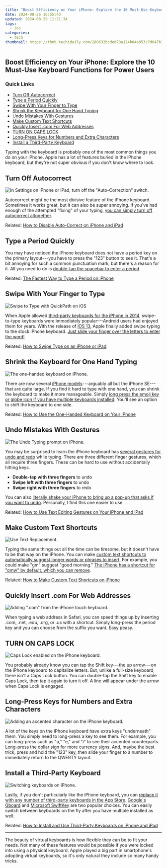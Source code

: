 ```yaml
---
title: "Boost Efficiency on Your iPhone: Explore the 10 Must-Use Keyboard Functions for Power Users"
date: 2024-08-26 16:55:43
updated: 2024-08-29 11:21:34
tags:
  - ios
categories:
  - tech
thumbnail: https://thmb.techidaily.com/280632bcded78a124b04e053c7d047b36940366fb100b93a3444f92f9f5d3614.jpg
---
```


## Boost Efficiency on Your iPhone: Explore the 10 Must-Use Keyboard Functions for Power Users

### Quick Links

* [Turn Off Autocorrect](https://video-screen-grab.techidaily.com/updated-leading-speech-gatherers-in-educational-environments-for-2024/)
* [Type a Period Quickly](https://hardware-reviews.techidaily.com/exploring-toms-hardware-comprehensive-reviews-and-insights/)
* [Swipe With Your Finger to Type](https://tech-revival.techidaily.com/quick-guide-how-to-turn-off-driver-signature-protection-in-windows-10/)
* [Shrink the Keyboard for One Hand Typing](https://tech-recovery.techidaily.com/easy-fixes-to-correct-the-dnssddll-missing-error-in-windows-systems/)
* [Undo Mistakes With Gestures](https://hardware-tips.techidaily.com/latest-graphics-framework-refresh-enhanced-laptops-featuring-intel-core-ultra-and-amd-ryzen-series/)
* [Make Custom Text Shortcuts](https://android-unlock.techidaily.com/how-to-reset-your-samsung-galaxy-z-flip-5-lock-screen-password-by-drfone-android/)
* [Quickly Insert .com For Web Addresses](https://instagram-video-files.techidaily.com/updated-in-2024-identifying-instagram-disconnects/)
* [TURN ON CAPS LOCK](https://screen-capture.techidaily.com/updated-the-art-of-minimizing-lag-with-additional-ram-for-minecraft-for-2024/)
* [Long-Press Keys for Numbers and Extra Characters](https://games-able.techidaily.com/can-you-use-a-ps5-controller-on-a-ps4/)
* [Install a Third-Party Keyboard](https://remote-screen-capture.techidaily.com/new-pcs-finest-ps3-simulators-for-gaming-enthusiasts-for-2024/)

 Typing with the keyboard is probably one of the most common things you do on your iPhone. Apple has a lot of features buried in the iPhone keyboard, but they're not super obvious if you don't know where to look.

##  Turn Off Autocorrect

![In Settings on iPhone or iPad, turn off the &quot;Auto-Correction&quot; switch.](https://static1.howtogeekimages.com/wordpress/wp-content/uploads/2020/10/flip_auto-correction_switch.jpg?trim=1,1&amp;bg-color=000&amp;pad=1,1) 

 Autocorrect might be the most divisive feature of the iPhone keyboard. Sometimes it works great, but it can also be super annoying. If you've had enough of the attempted "fixing" of your typing, [you can simply turn off autocorrect altogether](https://tech-revival.techidaily.com/1721795072949-mastering-ai-prompts-these-top-5-online-classes-will-show-you-how/).

Related: [How to Disable Auto-Correct on iPhone and iPad](https://tech-revival.techidaily.com/1721795072949-mastering-ai-prompts-these-top-5-online-classes-will-show-you-how/) 

##  Type a Period Quickly

 You may have noticed the iPhone keyboard does not have a period key on the primary layout---you have to press the "123" button to see it. That's a bit annoying for such a common punctuation mark, but there's a reason for it. All you need to do is [double-tap the spacebar to enter a period](https://instagram-clips.techidaily.com/new-expert-guide-to-overcoming-instagrams-video-obstacles/).

Related: [The Fastest Way to Type a Period on iPhone](https://instagram-clips.techidaily.com/new-expert-guide-to-overcoming-instagrams-video-obstacles/) 

##  Swipe With Your Finger to Type

![Swipe to Type with QuickPath on iOS](https://static1.howtogeekimages.com/wordpress/wp-content/uploads/2020/01/swipe_to_type.gif) 

 When Apple allowed [third-party keyboards for the iPhone in 2014](https://android-transfer.techidaily.com/how-to-transfer-text-messages-from-tecno-pop-7-pro-to-new-phone-drfone-by-drfone-transfer-from-android-transfer-from-android/), swipe-to-type keyboards were immediately popular---Android users had enjoyed them for years. With the release of [iOS 13](https://facebook-video-recording.techidaily.com/updated-in-2024-a-comprehensive-guide-to-climbing-the-facebook-rankings-ladder/), Apple finally added swipe typing to the stock iPhone keyboard. [Just slide your finger over the letters to enter the word!](https://android-location-track.techidaily.com/solutions-to-spy-on-poco-x6-with-and-without-jailbreak-drfone-by-drfone-virtual-android/) 

Related: [How to Swipe Type on an iPhone or iPad](https://android-location-track.techidaily.com/solutions-to-spy-on-poco-x6-with-and-without-jailbreak-drfone-by-drfone-virtual-android/) 

##  Shrink the Keyboard for One Hand Typing

![The one-handed keyboard on iPhone.](https://static1.howtogeekimages.com/wordpress/wp-content/uploads/2017/09/img_59ca947d06fc8.png?width=1198&amp;trim=1,1&amp;bg-color=000&amp;pad=1,1) 

 There are now several [iPhone models](https://vimeo-videos.techidaily.com/in-2024-quick-vimeo-transformation-tips-easy-to-create-gifs/)\---arguably all but the iPhone SE---that are quite large. If you find it hard to type with one hand, you can shrink the keyboard to make it more manageable. Simply [long press the emoji key or globe icon if you have multiple keyboards installed](https://sim-unlock.techidaily.com/what-does-enter-puk-code-mean-and-why-did-the-sim-get-puk-blocked-on-realme-11-pro-device-by-drfone-android/). You'll see an option to shift the keyboard to one side.

Related: [How to Use the One-Handed Keyboard on Your iPhone](https://sim-unlock.techidaily.com/what-does-enter-puk-code-mean-and-why-did-the-sim-get-puk-blocked-on-realme-11-pro-device-by-drfone-android/) 

##  Undo Mistakes With Gestures

![The Undo Typing prompt on iPhone.](https://static1.howtogeekimages.com/wordpress/wp-content/uploads/2015/02/img_54e0272163b72.png?trim=1,1&amp;bg-color=000&amp;pad=1,1) 

 You may be surprised to learn the iPhone keyboard has [several gestures for undo and redo](https://instagram-video-files.techidaily.com/new-mastering-instagram-media-the-finest-downloading-options-for-2024/) while typing. There are three different finger gestures, which all require three fingers. These can be hard to use without accidentally hitting keys.

* **Double-tap with three fingers** to undo
* **Swipe left with three fingers** to undo
* **Swipe right with three fingers** to redo

 You can also [literally shake your iPhone to bring up a pop-up that asks if you want to undo](https://phone-solutions.techidaily.com/complete-guide-for-recovering-video-files-on-huawei-by-fonelab-android-recover-video/). Personally, I find this one easier to use.

Related: [How to Use Text Editing Gestures on Your iPhone and iPad](https://instagram-video-files.techidaily.com/new-mastering-instagram-media-the-finest-downloading-options-for-2024/) 

##  Make Custom Text Shortcuts

![Use Text Replacement.](https://static1.howtogeekimages.com/wordpress/wp-content/uploads/2022/06/2022-06-01_15-31-06.png?trim=1,1&amp;bg-color=000&amp;pad=1,1) 

 Typing the same things out all the time can be tiresome, but it doesn't have to be that way on the iPhone. You can make [custom text shortcuts to automatically suggest longer words or phrases to insert](https://tech-renaissance.techidaily.com/comprehensive-line-application-analysis-a-users-perspective/). For example, you could make "gm" suggest "good morning." [The iPhone has a shortcut for "omw" by default, which you can remove](https://facebook-video-content.techidaily.com/direct-engagement-tweeting-successfully-to-fb-for-2024/).

Related: [How to Make Custom Text Shortcuts on iPhone](https://tech-renaissance.techidaily.com/comprehensive-line-application-analysis-a-users-perspective/) 

##  Quickly Insert .com For Web Addresses

![Adding &quot;.com&quot; from the iPhone touch keyboard.](https://static1.howtogeekimages.com/wordpress/wp-content/uploads/2015/02/img_54e025600bb42.png?trim=1,1&amp;bg-color=000&amp;pad=1,1) 

 When typing a web address in Safari, you can speed things up by inserting .com, .net, .edu, .org, or .us with a shortcut. Simply long-press the period key and you can choose from the suffix you want. Easy peasy.

##  TURN ON CAPS LOCK

![Caps Lock enabled on the iPhone keyboard.](https://static1.howtogeekimages.com/wordpress/wp-content/uploads/2015/02/img_54e028d196acb.png?trim=1,1&amp;bg-color=000&amp;pad=1,1) 

 You probably already know you can tap the Shift key---the up arrow---on the iPhone keyboard to capitalize letters. But, unlike a full-size keyboard, there isn't a Caps Lock button. You can double-tap the Shift key to enable Caps Lock, then tap it again to turn it off. A line will appear under the arrow when Caps Lock is engaged.

##  Long-Press Keys for Numbers and Extra Characters

![Adding an accented character on the iPhone keyboard.](https://static1.howtogeekimages.com/wordpress/wp-content/uploads/2015/02/img_54e026dd73981.png?trim=1,1&amp;bg-color=000&amp;pad=1,1) 

 A lot of the keys on the iPhone keyboard have extra keys "underneath" them. You simply need to long-press a key to see them. For example, you can long-press such as "a," "e," and "i" to see their accented counterparts. Long-press the dollar sign for more currency signs. And, maybe the best trick, press and hold the "123" key, then slide your finger to a number to immediately return to the QWERTY layout.

##  Install a Third-Party Keyboard

![Switching keyboards on iPhone.](https://static1.howtogeekimages.com/wordpress/wp-content/uploads/2020/06/Tap-Globe-icon-to-switch-to-the-new-keyboard.png?trim=1,1&amp;bg-color=000&amp;pad=1,1) 

 Lastly, if you don't particularly like the iPhone keyboard, you can [replace it with any number of third-party keyboards in the App Store](https://extra-tips.techidaily.com/enhancing-your-sound-design-with-easy-transitions/). [Google's Gboard](https://apps.apple.com/app/gboard-the-google-keyboard/id1091700242?at=1010l392g&ct=htg677943) and [Microsoft SwiftKey](https://apps.apple.com/app/swiftkey-keyboard/id911813648?at=1010l392g&ct=htg677943) are two popular choices. You can easily switch between keyboards on the fly after you have multiple installed as well.

Related: [How to Install and Use Third-Party Keyboards on iPhone and iPad](https://extra-tips.techidaily.com/enhancing-your-sound-design-with-easy-transitions/) 

---

 The beauty of virtual keyboards is how flexible they can be to fit your needs. Not many of these features would be possible if you were locked into using a physical keyboard. Apple played a big part in smartphone's adopting virtual keyboards, so it's only natural they include so many handy tricks.

<ins class="adsbygoogle"
     style="display:block"
     data-ad-format="autorelaxed"
     data-ad-client="ca-pub-7571918770474297"
     data-ad-slot="1223367746"></ins>



<ins class="adsbygoogle"
     style="display:block"
     data-ad-client="ca-pub-7571918770474297"
     data-ad-slot="8358498916"
     data-ad-format="auto"
     data-full-width-responsive="true"></ins>
